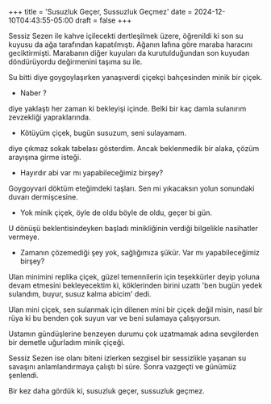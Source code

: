 +++
title = 'Susuzluk Geçer, Sussuzluk Geçmez'
date = 2024-12-10T04:43:55-05:00
draft = false
+++

Sessiz Sezen ile kahve içilecekti dertleşilmek üzere, öğrenildi ki son su kuyusu da ağa tarafından kapatılmıştı. Ağanın lafına göre maraba haracını geciktirmişti. Marabanın diğer kuyuları da kurutulduğundan son kuyudan döndürüyordu değirmenini taşıma su ile.

Su bitti diye goygoylaşırken yanaşıverdi çiçekçi bahçesinden minik bir çiçek.

- Naber ?

diye yaklaştı her zaman ki bekleyişi içinde. Belki bir kaç damla sulanırım zevzekliği yapraklarında.

- Kötüyüm çiçek, bugün susuzum, seni sulayamam.

diye çıkmaz sokak tabelası gösterdim. Ancak beklenmedik bir alaka, çözüm arayışına girme isteği.

- Hayırdır abi var mı yapabileceğimiz birşey?

Goygoyvari döktüm eteğimdeki taşları. Sen mi yıkacaksın yolun sonundaki duvarı dermişcesine.

- Yok minik çiçek, öyle de oldu böyle de oldu, geçer bi gün.

U dönüşü beklentisindeyken başladı minikliğinin verdiği bilgelikle nasihatler vermeye.

- Zamanın çözemediği şey yok, sağlığımıza şükür. Var mı yapabileceğimiz birşey?

Ulan minimini replika çiçek, güzel temennilerin için teşekkürler deyip yoluna devam etmesini bekleyecektim ki, köklerinden birini uzattı 'ben bugün yedek sulandım, buyur, susuz kalma abicim' dedi.

Ulan mini çiçek, sen sulanmak için dilenen mini bir çiçek değil misin, nasıl bir rüya ki bu benden çok suyun var ve beni sulamaya çalışıyorsun.

Ustamın gündüşlerine benzeyen durumu çok uzatmamak adına sevgilerden bir demetle uğurladım minik çiçeği.

Sessiz Sezen ise olanı biteni izlerken sezgisel bir sessizlikle yaşanan su savaşını anlamlandırmaya çalıştı bi süre. Sonra vazgeçti ve günümüz şenlendi.

Bir kez daha gördük ki, susuzluk geçer, sussuzluk geçmez.


